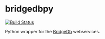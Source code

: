 # bridgedbpy
[![Build Status](https://travis-ci.org/ecell/bridgedbpy.svg?branch=master)](https://travis-ci.org/ecell/bridgedbpy)

Python wrapper for the [BridgeDb](https://www.bridgedb.org/swagger/) webservices.

